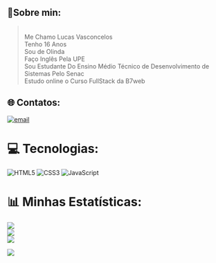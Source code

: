 ## 🙂Sobre min:
<blockquote>
<br>Me Chamo Lucas Vasconcelos<br>Tenho 16 Anos<br>Sou de Olinda<br>Faço Inglês Pela UPE<br>Sou Estudante Do Ensino Médio Técnico de Desenvolvimento de Sistemas Pelo Senac<br>Estudo online o Curso FullStack da B7web
</blockquote>

## 🌐 Contatos:
[![email](https://img.shields.io/badge/Email-D14836?logo=gmail&logoColor=white)](mailto:lucasvasconcelos6909@gmail.com) 

# 💻 Tecnologias:
![HTML5](https://img.shields.io/badge/html5-%23E34F26.svg?style=for-the-badge&logo=html5&logoColor=white) ![CSS3](https://img.shields.io/badge/css3-%231572B6.svg?style=for-the-badge&logo=css3&logoColor=white) ![JavaScript](https://img.shields.io/badge/JavaScript-F7DF1E?style=for-the-badge&logo=JavaScript&logoColor=white"/> )
# 📊 Minhas Estatísticas:
![](https://github-readme-stats.vercel.app/api?username=y2lucas&theme=shadow_blue&hide_border=false&include_all_commits=false&count_private=false)<br/>
![](https://nirzak-streak-stats.vercel.app/?user=y2lucas&theme=shadow_blue&hide_border=false)<br/>
![](https://github-readme-stats.vercel.app/api/top-langs/?username=y2lucas&theme=shadow_blue&hide_border=false&include_all_commits=false&count_private=false&layout=compact)

[![](https://visitcount.itsvg.in/api?id=y2lucas&icon=0&color=0)](https://visitcount.itsvg.in)
